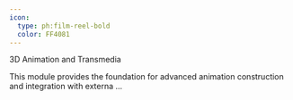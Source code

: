 ```yaml
---
icon:
  type: ph:film-reel-bold
  color: FF4081
---
```


3D Animation and Transmedia

This module provides the foundation for advanced animation construction and integration with externa ... 
